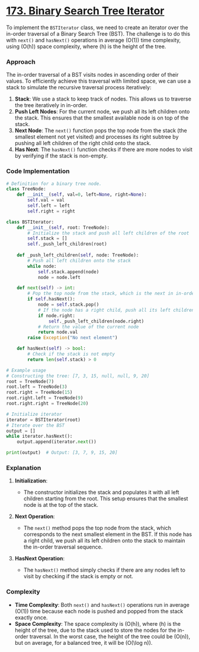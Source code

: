 # [173. Binary Search Tree Iterator](https://leetcode.com/problems/binary-search-tree-iterator/description/)

To implement the `BSTIterator` class, we need to create an iterator over the in-order traversal of a Binary Search Tree (BST). The challenge is to do this with `next()` and `hasNext()` operations in average \(O(1)\) time complexity, using \(O(h)\) space complexity, where \(h\) is the height of the tree.

### Approach

The in-order traversal of a BST visits nodes in ascending order of their values. To efficiently achieve this traversal with limited space, we can use a stack to simulate the recursive traversal process iteratively:

1. **Stack**: We use a stack to keep track of nodes. This allows us to traverse the tree iteratively in in-order.
2. **Push Left Nodes**: For the current node, we push all its left children onto the stack. This ensures that the smallest available node is on top of the stack.
3. **Next Node**: The `next()` function pops the top node from the stack (the smallest element not yet visited) and processes its right subtree by pushing all left children of the right child onto the stack.
4. **Has Next**: The `hasNext()` function checks if there are more nodes to visit by verifying if the stack is non-empty.

### Code Implementation

```python
# Definition for a binary tree node.
class TreeNode:
    def __init__(self, val=0, left=None, right=None):
        self.val = val
        self.left = left
        self.right = right

class BSTIterator:
    def __init__(self, root: TreeNode):
        # Initialize the stack and push all left children of the root
        self.stack = []
        self._push_left_children(root)
        
    def _push_left_children(self, node: TreeNode):
        # Push all left children onto the stack
        while node:
            self.stack.append(node)
            node = node.left

    def next(self) -> int:
        # Pop the top node from the stack, which is the next in in-order traversal
        if self.hasNext():
            node = self.stack.pop()
            # If the node has a right child, push all its left children onto the stack
            if node.right:
                self._push_left_children(node.right)
            # Return the value of the current node
            return node.val
        raise Exception("No next element")

    def hasNext(self) -> bool:
        # Check if the stack is not empty
        return len(self.stack) > 0

# Example usage
# Constructing the tree: [7, 3, 15, null, null, 9, 20]
root = TreeNode(7)
root.left = TreeNode(3)
root.right = TreeNode(15)
root.right.left = TreeNode(9)
root.right.right = TreeNode(20)

# Initialize iterator
iterator = BSTIterator(root)
# Iterate over the BST
output = []
while iterator.hasNext():
    output.append(iterator.next())

print(output)  # Output: [3, 7, 9, 15, 20]
```

### Explanation

1. **Initialization**:
   - The constructor initializes the stack and populates it with all left children starting from the root. This setup ensures that the smallest node is at the top of the stack.

2. **Next Operation**:
   - The `next()` method pops the top node from the stack, which corresponds to the next smallest element in the BST. If this node has a right child, we push all its left children onto the stack to maintain the in-order traversal sequence.

3. **HasNext Operation**:
   - The `hasNext()` method simply checks if there are any nodes left to visit by checking if the stack is empty or not.

### Complexity

- **Time Complexity**: Both `next()` and `hasNext()` operations run in average \(O(1)\) time because each node is pushed and popped from the stack exactly once.
- **Space Complexity**: The space complexity is \(O(h)\), where \(h\) is the height of the tree, due to the stack used to store the nodes for the in-order traversal. In the worst case, the height of the tree could be \(O(n)\), but on average, for a balanced tree, it will be \(O(\log n)\).
